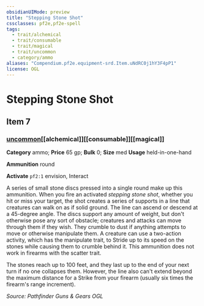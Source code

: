 ```yaml
---
obsidianUIMode: preview
title: "Stepping Stone Shot"
cssclasses: pf2e,pf2e-spell
tags:
  - trait/alchemical
  - trait/consumable
  - trait/magical
  - trait/uncommon
  - category/ammo
aliases: "Compendium.pf2e.equipment-srd.Item.uNdRC0j1hY3F4pP1"
license: OGL
---
```

# Stepping Stone Shot
## Item 7
### [uncommon](uncommon "Uncommon Rarity Trait")[[alchemical]][[consumable]][[magical]]

**Category** ammo; 
**Price** 65 gp; 
**Bulk** 0; **Size** med
**Usage** held-in-one-hand

**Ammunition** round

**Activate** `pf2:1` envision, Interact

A series of small stone discs pressed into a single round make up this ammunition. When you fire an activated _stepping stone shot_, whether you hit or miss your target, the shot creates a series of supports in a line that creatures can walk on as if solid ground. The line can ascend or descend at a 45-degree angle. The discs support any amount of weight, but don't otherwise pose any sort of obstacle; creatures and attacks can move through them if they wish. They crumble to dust if anything attempts to move or otherwise manipulate them. A creature can use a two-action activity, which has the manipulate trait, to Stride up to its speed on the stones while causing them to crumble behind it. This ammunition does not work in firearms with the scatter trait.

The stones reach up to 100 feet, and they last up to the end of your next turn if no one collapses them. However, the line also can't extend beyond the maximum distance for a Strike from your firearm (usually six times the firearm's range increment).

*Source: Pathfinder Guns & Gears*
*OGL*